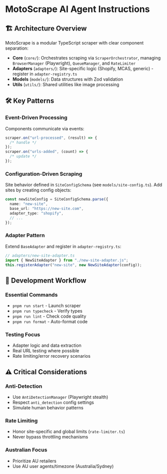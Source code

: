 # MotoScrape AI Agent Instructions

## 🏗️ Architecture Overview

MotoScrape is a modular TypeScript scraper with clear component separation:

- **Core** (`core/`): Orchestrates scraping via `ScraperOrchestrator`, managing `BrowserManager` (Playwright), `QueueManager`, and `RateLimiter`
- **Adapters** (`adapters/`): Site-specific logic (Shopify, MCAS, generic) - register in `adapter-registry.ts`
- **Models** (`models/`): Data structures with Zod validation
- **Utils** (`utils/`): Shared utilities like image processing

## 🛠️ Key Patterns

### Event-Driven Processing

Components communicate via events:

```typescript
scraper.on("url-processed", (result) => {
  /* handle */
});
scraper.on("urls-added", (count) => {
  /* update */
});
```

### Configuration-Driven Scraping

Site behavior defined in `SiteConfigSchema` (see `models/site-config.ts`). Add sites by creating config objects:

```typescript
const newSiteConfig = SiteConfigSchema.parse({
  name: "new-site",
  base_url: "https://new-site.com",
  adapter_type: "shopify",
  // ...
});
```

### Adapter Pattern

Extend `BaseAdapter` and register in `adapter-registry.ts`:

```typescript
// adapters/new-site-adapter.ts
import { NewSiteAdapter } from "./new-site-adapter.js";
this.registerAdapter("new-site", new NewSiteAdapter(config));
```

## 🧪 Development Workflow

### Essential Commands

- `pnpm run start` - Launch scraper
- `pnpm run typecheck` - Verify types
- `pnpm run lint` - Check code quality
- `pnpm run format` - Auto-format code

### Testing Focus

- Adapter logic and data extraction
- Real URL testing where possible
- Rate limiting/error recovery scenarios

## ⚠️ Critical Considerations

### Anti-Detection

- Use `AntiDetectionManager` (Playwright stealth)
- Respect `anti_detection` config settings
- Simulate human behavior patterns

### Rate Limiting

- Honor site-specific and global limits (`rate-limiter.ts`)
- Never bypass throttling mechanisms

### Australian Focus

- Prioritize AU retailers
- Use AU user agents/timezone (Australia/Sydney)
